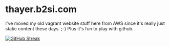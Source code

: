 # thayer.b2si.com

I've moved my old vagrant website stuff here from AWS since it's really just static content these days. ;-)  Plus it's fun to play with github.

[![GitHub Streak](https://streak-stats.demolab.com/?user=cgthayer)](https://git.io/streak-stats)
